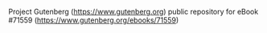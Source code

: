Project Gutenberg (https://www.gutenberg.org) public repository
for eBook #71559 (https://www.gutenberg.org/ebooks/71559)
